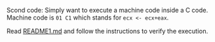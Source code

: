 Scond code: Simply want to execute a machine code inside a C code. Machine code is `01 C1` which stands for `ecx <- ecx+eax`.

Read [README1.md](https://github.com/mahmoodn/Machine-Code/blob/master/README1.md) and follow the instructions to verify the execution.

